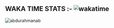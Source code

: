 
           







## WAKA TIME STATS :-  ![wakatime](https://wakatime.com/badge/user/e7a0b101-5e66-473c-82c1-35c9676ad3f3.svg)





<p><img align="center" src="https://github-readme-streak-stats.herokuapp.com/?user=abdurahmanab&" alt="abdurahmanab" /></p>
